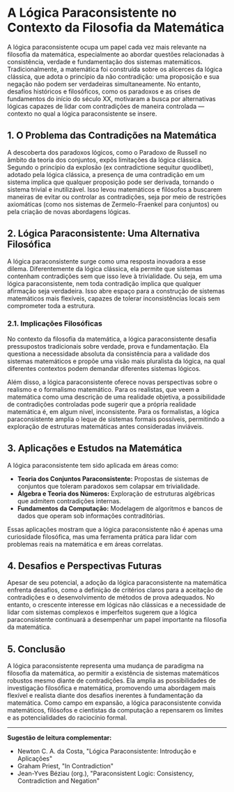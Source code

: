 # A Lógica Paraconsistente no Contexto da Filosofia da Matemática

A lógica paraconsistente ocupa um papel cada vez mais relevante na filosofia da matemática, especialmente ao abordar questões relacionadas à consistência, verdade e fundamentação dos sistemas matemáticos. Tradicionalmente, a matemática foi construída sobre os alicerces da lógica clássica, que adota o princípio da não contradição: uma proposição e sua negação não podem ser verdadeiras simultaneamente. No entanto, desafios históricos e filosóficos, como os paradoxos e as crises de fundamentos do início do século XX, motivaram a busca por alternativas lógicas capazes de lidar com contradições de maneira controlada — contexto no qual a lógica paraconsistente se insere.

## 1. O Problema das Contradições na Matemática

A descoberta dos paradoxos lógicos, como o Paradoxo de Russell no âmbito da teoria dos conjuntos, expôs limitações da lógica clássica. Segundo o princípio da explosão (ex contradictione sequitur quodlibet), adotado pela lógica clássica, a presença de uma contradição em um sistema implica que qualquer proposição pode ser derivada, tornando o sistema trivial e inutilizável. Isso levou matemáticos e filósofos a buscarem maneiras de evitar ou controlar as contradições, seja por meio de restrições axiomáticas (como nos sistemas de Zermelo-Fraenkel para conjuntos) ou pela criação de novas abordagens lógicas.

## 2. Lógica Paraconsistente: Uma Alternativa Filosófica

A lógica paraconsistente surge como uma resposta inovadora a esse dilema. Diferentemente da lógica clássica, ela permite que sistemas contenham contradições sem que isso leve à trivialidade. Ou seja, em uma lógica paraconsistente, nem toda contradição implica que qualquer afirmação seja verdadeira. Isso abre espaço para a construção de sistemas matemáticos mais flexíveis, capazes de tolerar inconsistências locais sem comprometer toda a estrutura.

### 2.1. Implicações Filosóficas

No contexto da filosofia da matemática, a lógica paraconsistente desafia pressupostos tradicionais sobre verdade, prova e fundamentação. Ela questiona a necessidade absoluta da consistência para a validade dos sistemas matemáticos e propõe uma visão mais pluralista da lógica, na qual diferentes contextos podem demandar diferentes sistemas lógicos.

Além disso, a lógica paraconsistente oferece novas perspectivas sobre o realismo e o formalismo matemático. Para os realistas, que veem a matemática como uma descrição de uma realidade objetiva, a possibilidade de contradições controladas pode sugerir que a própria realidade matemática é, em algum nível, inconsistente. Para os formalistas, a lógica paraconsistente amplia o leque de sistemas formais possíveis, permitindo a exploração de estruturas matemáticas antes consideradas inviáveis.

## 3. Aplicações e Estudos na Matemática

A lógica paraconsistente tem sido aplicada em áreas como:

- **Teoria dos Conjuntos Paraconsistente:** Propostas de sistemas de conjuntos que toleram paradoxos sem colapsar em trivialidade.
- **Álgebra e Teoria dos Números:** Exploração de estruturas algébricas que admitem contradições internas.
- **Fundamentos da Computação:** Modelagem de algoritmos e bancos de dados que operam sob informações contraditórias.

Essas aplicações mostram que a lógica paraconsistente não é apenas uma curiosidade filosófica, mas uma ferramenta prática para lidar com problemas reais na matemática e em áreas correlatas.

## 4. Desafios e Perspectivas Futuras

Apesar de seu potencial, a adoção da lógica paraconsistente na matemática enfrenta desafios, como a definição de critérios claros para a aceitação de contradições e o desenvolvimento de métodos de prova adequados. No entanto, o crescente interesse em lógicas não clássicas e a necessidade de lidar com sistemas complexos e imperfeitos sugerem que a lógica paraconsistente continuará a desempenhar um papel importante na filosofia da matemática.

## 5. Conclusão

A lógica paraconsistente representa uma mudança de paradigma na filosofia da matemática, ao permitir a existência de sistemas matemáticos robustos mesmo diante de contradições. Ela amplia as possibilidades de investigação filosófica e matemática, promovendo uma abordagem mais flexível e realista diante dos desafios inerentes à fundamentação da matemática. Como campo em expansão, a lógica paraconsistente convida matemáticos, filósofos e cientistas da computação a repensarem os limites e as potencialidades do raciocínio formal.

---

**Sugestão de leitura complementar:**
- Newton C. A. da Costa, "Lógica Paraconsistente: Introdução e Aplicações"
- Graham Priest, "In Contradiction"
- Jean-Yves Béziau (org.), "Paraconsistent Logic: Consistency, Contradiction and Negation"
